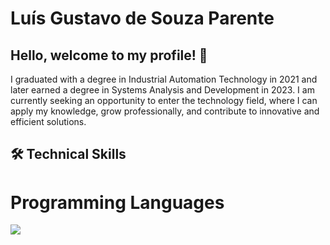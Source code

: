 # Luís Gustavo de Souza Parente
## Hello, welcome to my profile! 👋
I graduated with a degree in Industrial Automation Technology in 2021 and later earned a degree in Systems Analysis and Development in 2023. I am currently seeking an opportunity to enter the technology field, where I can apply my knowledge, grow professionally, and contribute to innovative and efficient solutions.

## 🛠️ Technical Skills

# Programming Languages
<img src="https://img.shields.io/badge/Java-ED8B00?style=for-the-badge&logo=java&logoColor=white" />
